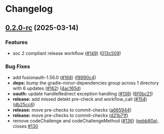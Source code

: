 # Changelog

## [0.2.0-rc](https://github.com/FusionAuth/fusionauth-android-sdk/compare/v0.1.7...v0.2.0-rc) (2025-03-14)


### Features

* soc 2 compliant release workflow ([#149](https://github.com/FusionAuth/fusionauth-android-sdk/issues/149)) ([013c509](https://github.com/FusionAuth/fusionauth-android-sdk/commit/013c509e142c8ed3e24bcd6c738f7d5e972ab154))


### Bug Fixes

* add fusionauth-1.56.0 ([#168](https://github.com/FusionAuth/fusionauth-android-sdk/issues/168)) ([f8990c4](https://github.com/FusionAuth/fusionauth-android-sdk/commit/f8990c4a35b6cafeb02ddd14b4bd56e371580a8e))
* **deps:** bump the gradle-minor-dependencies group across 1 directory with 6 updates ([#162](https://github.com/FusionAuth/fusionauth-android-sdk/issues/162)) ([4ac165d](https://github.com/FusionAuth/fusionauth-android-sdk/commit/4ac165dd7a361c8c938261cc9bbb2f96fd7fc619))
* **oauth:** update handleRedirect exception handling ([#138](https://github.com/FusionAuth/fusionauth-android-sdk/issues/138)) ([6f0bc21](https://github.com/FusionAuth/fusionauth-android-sdk/commit/6f0bc21ed0d770610c98033c681e309a5f0e4b4b))
* **release:** add missed detekt pre-check and workflow_call ([#154](https://github.com/FusionAuth/fusionauth-android-sdk/issues/154)) ([db25cc6](https://github.com/FusionAuth/fusionauth-android-sdk/commit/db25cc61b47761c6d958aa0040037ff84020dd69))
* **release:** move pre-checks to commit-checks ([a665944](https://github.com/FusionAuth/fusionauth-android-sdk/commit/a665944d7472e95a9bafca0cb53a35a8e5af79a8))
* **release:** move pre-checks to commit-checks ([d21b71f](https://github.com/FusionAuth/fusionauth-android-sdk/commit/d21b71fee61cc244e20441334f19fe86e5d2830f))
* remove codeChallenge and codeChallengeMethod ([#136](https://github.com/FusionAuth/fusionauth-android-sdk/issues/136)) ([eebb80a](https://github.com/FusionAuth/fusionauth-android-sdk/commit/eebb80a503e46ae37b92e5c2964cf81774f1104b)), closes [#130](https://github.com/FusionAuth/fusionauth-android-sdk/issues/130)
